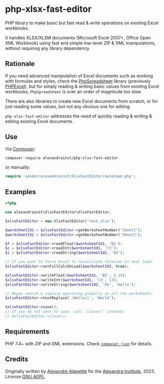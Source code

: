 # php-xlsx-fast-editor

PHP library to make basic but fast read & write operations on existing Excel workbooks.

It handles XLSX/XLSM documents (Microsoft Excel 2007+, Office Open XML Workbook) using fast and simple low-level ZIP & XML manipulations,
without requiring any library dependency.

## Rationale

If you need advanced manipulation of Excel documents such as working with formulas and styles,
check the [PhpSpreadsheet](https://github.com/PHPOffice/PhpSpreadsheet) library
(previously [PHPExcel](https://github.com/PHPOffice/PHPExcel/)),
but for simply reading & writing basic values from existing Excel workbooks, `PhpSpreadsheet` is over an order of magnitude too slow.

There are also libraries to create new Excel documents from scratch, or for just reading some values, but not any obvious one for editing.

`php-xlsx-fast-editor` addresses the need of quickly reading & writing & editing existing Excel documents.

## Use

Via [Composer](https://packagist.org/packages/alexandrainst/php-xlsx-fast-editor):

```sh
composer require alexandrainst/php-xlsx-fast-editor
```

or manually:

```php
require 'vendor/alexandrainst/XlsxFastEditor/autoload.php';
```


## Examples

```php
<?php

use alexandrainst\XlsxFastEditor\XlsxFastEditor;

$xlsxFastEditor = new XlsxFastEditor('test.xlsx');

$worksheetId1 = $xlsxFastEditor->getWorksheetNumber('Sheet1');
$worksheetId2 = $xlsxFastEditor->getWorksheetNumber('Sheet2');

$f = $xlsxFastEditor->readFloat($worksheetId1, 'B2');
$c = $xlsxFastEditor->readInt($worksheetId1, 'C3');
$i = $xlsxFastEditor->readString($worksheetId2, 'D4');

// If you want to force Excel to recalculate formulas on next load:
$xlsxFastEditor->setFullCalcOnLoad($worksheetId2, true);

$xlsxFastEditor->writeFloat($worksheetId1, 'B2', 3.14);
$xlsxFastEditor->writeInt($worksheetId1, 'C3', 13);
$xlsxFastEditor->writeString($worksheetId2, 'D4', 'Hello');

// Regex search & replace operating globally on all the worksheets:
$xlsxFastEditor->textReplace('/Hello/i', 'World');

$xlsxFastEditor->save();
// If you do not want to save, call `close()` instead:
// $xlsxFastEditor->close();
```

## Requirements

PHP 7.4+ with ZIP and XML extensions.
Check [`composer.json`](./composer.json) for details.

## Credits

Originally written by [Alexandre Alapetite](https://github.com/Alkarex) for the [Alexandra Institute](https://alexandra.dk/), 2023.
License [GNU AGPL](https://gnu.org/licenses/agpl.html).
